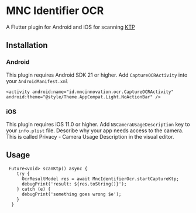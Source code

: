 # MNC Identifier OCR

A Flutter plugin for Android and iOS for scanning [KTP](https://en.wikipedia.org/wiki/Indonesian_identity_card)

## Installation
### Android

This plugin requires Android SDK 21 or higher.
Add `CaptureOCRActivity` into your `AndroidManifest.xml`

```
<activity android:name="id.mncinnovation.ocr.CaptureOCRActivity" android:theme="@style/Theme.AppCompat.Light.NoActionBar" />
```

### iOS

This plugin requires iOS 11.0 or higher.
Add `NSCameraUsageDescription` key to your `info.plist` file. Describe why your app needs access to the camera. This is called Privacy - Camera Usage Description in the visual editor.

## Usage

```
 Future<void> scanKtp() async {
    try {
      OcrResultModel res = await MncIdentifierOcr.startCaptureKtp;
      debugPrint('result: ${res.toString()}');
    } catch (e) {
      debugPrint('something goes wrong $e');
    }
  }
```


